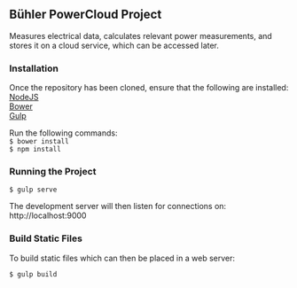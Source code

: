 ## Bühler PowerCloud Project

Measures electrical data, calculates relevant power measurements, and stores it on a cloud service, which can be accessed later.

### Installation

Once the repository has been cloned, ensure that the following are installed:
<br/>
[NodeJS](https://nodejs.org/en/)
<br/>
[Bower](https://bower.io/)
<br/>
[Gulp](http://gulpjs.com/)

Run the following commands: <br/>
` $ bower install ` <br/>
` $ npm install `


### Running the Project

`
$ gulp serve
`

The development server will then listen for connections on:
http://localhost:9000

### Build Static Files

To build static files which can then be placed in a web server:

`
$ gulp build
`
